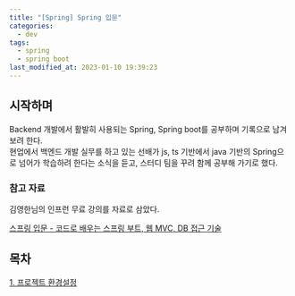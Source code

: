 ```yaml
---
title: "[Spring] Spring 입문"
categories:
  - dev
tags:
  - spring
  - spring boot
last_modified_at: 2023-01-10 19:39:23
---
```


## 시작하며

Backend 개발에서 활발히 사용되는 Spring, Spring boot를 공부하며 기록으로 남겨보려 한다. \
현업에서 백엔드 개발 실무를 하고 있는 선배가 js, ts 기반에서 java 기반의 Spring으로 넘어가 학습하려 한다는 소식을 듣고, 스터디 팀을 꾸려 함께 공부해 가기로 했다.

### 참고 자료

김영한님의 인프런 무료 강의를 자료로 삼았다.

[스프링 입문 - 코드로 배우는 스프링 부트, 웹 MVC, DB 접근 기술](https://www.inflearn.com/course/%EC%8A%A4%ED%94%84%EB%A7%81-%EC%9E%85%EB%AC%B8-%EC%8A%A4%ED%94%84%EB%A7%81%EB%B6%80%ED%8A%B8)

## 목차

[1. 프로젝트 환경설정](https://omjinlts.github.io/dev/spring-01/)
